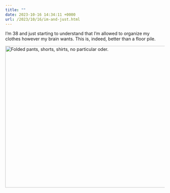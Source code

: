 ```yaml
---
title: ""
date: 2023-10-16 14:34:11 +0000
url: /2023/10/16/im-and-just.html
---
```

I’m 38 and just starting to understand that I’m allowed to organize my clothes however my brain wants. This is, indeed, better than a floor pile. 

<img src="https://ericbrookfield.com/uploads/2023/7afd2b6112.jpg" width="600" height="450" alt="Folded pants, shorts, shirts, no particular oder. ">